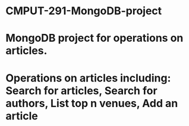 # CMPUT-291-MongoDB-project
# MongoDB project for operations on articles. 
# Operations on articles including: Search for articles, Search for authors, List top n venues, Add an article
